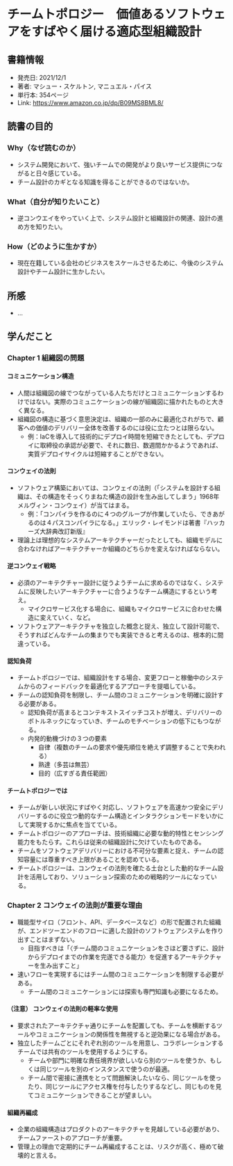 # チームトポロジー　価値あるソフトウェアをすばやく届ける適応型組織設計

## 書籍情報

- 発売日: 2021/12/1
- 著者: マシュー・スケルトン, マニュエル・パイス
- 単行本: 354ページ
- Link: https://www.amazon.co.jp/dp/B09MS8BML8/


## 読書の目的

### Why（なぜ読むのか）

- システム開発において、強いチームでの開発がより良いサービス提供につながると日々感じている。
- チーム設計のカギとなる知識を得ることができるのではないか。

### What（自分が知りたいこと）

- 逆コンウエイをやっていく上で、システム設計と組織設計の関連、設計の進め方を知りたい。

### How（どのように生かすか）

- 現在在籍している会社のビジネスをスケールさせるために、今後のシステム設計やチーム設計に生かしたい。


## 所感

- ...

## 学んだこと

### Chapter 1  組織図の問題

#### コミュニケーション構造

- 人間は組織図の線でつながっている人たちだけとコミュニケーションするわけではない。実際のコミュニケーションの線が組織図に描かれたものと大きく異なる。
- 組織図の構造に基づく意思決定は、組織の一部のみに最適化されがちで、顧客への価値のデリバリー全体を改善するのには役に立たつとは限らない。
  - 例：IaCを導入して技術的にデプロイ時間を短縮できたとしても、デプロイに取締役の承認が必要で、それに数日、数週間かかるようであれば、実質デプロイサイクルは短縮することができない。

#### コンウェイの法則

- ソフトウェア構築においては、コンウェイの法則（「システムを設計する組織は、その構造をそっくりまねた構造の設計を生み出してしまう」1968年 メルヴィン・コンウェイ）が当てはまる。
  - 例：「コンパイラを作るのに４つのグループが作業していたら、できあがるのは４パスコンパイラになる。」エリック・レイモンドは著書『ハッカーズ大辞典改訂新版』
- 理論上は理想的なシステムアーキテクチャーだったとしても、組織モデルに合わなければアーキテクチャーか組織のどちらかを変えなければならない。


#### 逆コンウェイ戦略

- 必須のアーキテクチャー設計に従うようチームに求めるのではなく、システムに反映したいアーキテクチャーに合うようなチーム構造にするという考え。
  - マイクロサービス化する場合に、組織もマイクロサービスに合わせた構造に変えていく、など。
- ソフトウェアアーキテクチャを独立した概念と捉え、独立して設計可能で、そうすればどんなチームの集まりでも実装できると考えるのは、根本的に間違っている。

#### 認知負荷

- チームトポロジーでは、組織設計をする場合、変更フローと稼働中のシステムからのフィードバックを最適化するアプローチを提唱している。
- チームの認知負荷を制限し、チーム間のコミュニケーションを明確に設計する必要がある。
  - 認知負荷が高まるとコンテキストスイッチコストが増え、デリバリーのボトルネックになっていき、チームのモチベーションの低下にもつながる。
  - 内発的動機づけの３つの要素
    - 自律（複数のチームの要求や優先順位を絶えず調整することで失われる）
    - 熟達（多芸は無芸）
    - 目的（広すぎる責任範囲）

#### チームトポロジーでは

  - チームが新しい状況にすばやく対応し、ソフトウェアを高速かつ安全にデリバリーするのに役立つ動的なチーム構造とインタラクションモードをいかにして実現するかに焦点を当てている。
  -  チームトポロジーのアプローチは、技術組織に必要な動的特性とセンシング能力をもたらす。これらは従来の組織設計に欠けていたものである。
  -  チームをソフトウェアデリバリーにおける不可分な要素と捉え、チームの認知容量には尊重すべき上限があることを認めている。
  -  チームトポロジーは、コンウェイの法則を確たる土台とした動的なチーム設計を活用しており、ソリューション探索のための戦略的ツールになっている。


### Chapter 2  コンウェイの法則が重要な理由

- 職能型サイロ（フロント、API、データベースなど）の形で配置された組織が、エンドツーエンドのフローに適した設計のソフトウェアシステムを作り出すことはまずない。
  - 目指すべきは「〈チーム間のコミュニケーションをさほど要さずに、設計からデプロイまでの作業を完遂できる能力〉を促進するアーキテクチャーを生み出すこと」
- 速いフローを実現するにはチーム間のコミュニケーションを制限する必要がある。
  - チーム間のコミュニケーションには探索も専門知識も必要になるため。

#### （注意） コンウェイの法則の軽率な使用

- 要求されたアーキテクチャ通りにチームを配置しても、チームを横断するツールやコミュニケーションの関係性を無視すると逆効果になる場合がある。
- 独立したチームごとにそれぞれ別のツールを用意し、コラボレーションするチームでは共有のツールを使用するようにする。
  - チームや部門に明確な責任境界が欲しいなら別のツールを使うか、もしくは同じツールを別のインスタンスで使うのが最適。
  - チーム間で密接に連携をとって問題解決したいなら、同じツールを使ったり、同じツールにアクセス権を付与したりするなどし、同じものを見てコミュニケーションできることが望ましい。

#### 組織再編成

- 企業の組織構造はプロダクトのアーキテクチャを見越している必要があり、チームファーストのアプローチが重要。
- 管理上の理由で定期的にチーム再編成することは、リスクが高く、極めて破壊的と言える。
